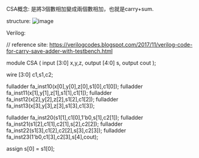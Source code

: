 CSA概念:
是將3個數相加變成兩個數相加，也就是carry+sum.

structure:
![image](https://github.com/user-attachments/assets/0aa42c3f-df1e-447f-9594-3a5618254571)


Verilog:

// reference site: https://verilogcodes.blogspot.com/2017/11/verilog-code-for-carry-save-adder-with-testbench.html

module CSA
        (   input [3:0] x,y,z,
            output [4:0] s,
            output cout
            );
            
wire [3:0] c1,s1,c2;

fulladder fa_inst10(x[0],y[0],z[0],s1[0],c1[0]);
fulladder fa_inst11(x[1],y[1],z[1],s1[1],c1[1]);
fulladder fa_inst12(x[2],y[2],z[2],s1[2],c1[2]);
fulladder fa_inst13(x[3],y[3],z[3],s1[3],c1[3]); 

fulladder fa_inst20(s1[1],c1[0],1'b0,s[1],c2[1]);
fulladder fa_inst21(s1[2],c1[1],c2[1],s[2],c2[2]);
fulladder fa_inst22(s1[3],c1[2],c2[2],s[3],c2[3]);
fulladder fa_inst23(1'b0,c1[3],c2[3],s[4],cout); 

assign s[0] = s1[0];


